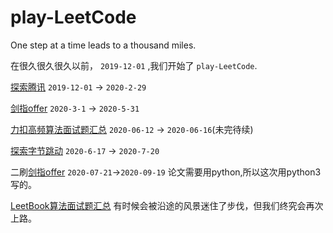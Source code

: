 # play-LeetCode
One step at a time leads to a thousand miles.

  在很久很久很久以前， `2019-12-01` ,我们开始了 `play-LeetCode`.

[探索腾讯](https://github.com/lbwnbZx/play-LeetCode/tree/master/tansuo-tencent) `2019-12-01` -> `2020-2-29`

[剑指offer](https://github.com/lbwnbZx/play-LeetCode/tree/master/jianzhi-offer) `2020-3-1` -> `2020-5-31`

[力扣高频算法面试题汇总](https://github.com/lbwnbZx/play-LeetCode/tree/master/%E5%8A%9B%E6%89%A3%E9%AB%98%E9%A2%91%E7%AE%97%E6%B3%95%E9%9D%A2%E8%AF%95%E9%A2%98%E6%B1%87%E6%80%BB) `2020-06-12` -> `2020-06-16`(未完待续)

[探索字节跳动](https://github.com/lbwnbZx/play-LeetCode/tree/master/tansuo-bytedance) `2020-6-17` -> `2020-7-20`

二刷[剑指offer](https://github.com/lbwnbZx/play-LeetCode-NowCoder/tree/master/jianzhi-offer/python3) `2020-07-21`->`2020-09-19`  论文需要用python,所以这次用python3写的。

[LeetBook算法面试题汇总]()
有时候会被沿途的风景迷住了步伐，但我们终究会再次上路。
